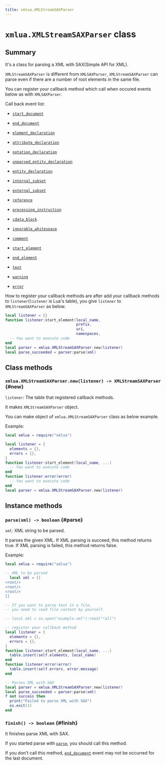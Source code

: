 ```yaml
---
title: xmlua.XMLStreamSAXParser
---
```


# `xmlua.XMLStreamSAXParser` class

## Summary

It's a class for parsing a XML with SAX(Simple API for XML).

`XMLStreamSAXParser` is different from `XMLSAXParser`, `XMLStreamSAXParser` can parse even if there are a number of root elements in the same file.

You can register your callback method which call when occured events below as with `XMLSAXParser`.

Call back event list:

  * [`start_document`][xml-sax-parser-start-document]

  * [`end_document`][xml-sax-parser-end-document]

  * [`element_declaration`][xml-sax-parser-element-declaration]

  * [`attribute_declaration`][xml-sax-parser-attribute-declaration]

  * [`notation_declaration`][xml-sax-parser-notation-declaration]

  * [`unparsed_entity_declaration`][xml-sax-parser-unparsed-entity-declaration]

  * [`entity_declaration`][xml-sax-parser-entity-declaration]

  * [`internal_subset`][xml-sax-parser-internal-subset]

  * [`external_subset`][xml-sax-parser-external-subset]

  * [`reference`][xml-sax-parser-reference]

  * [`processing_instruction`][xml-sax-parser-processing-instruction]

  * [`cdata_block`][xml-sax-parser-cdata-block]

  * [`ignorable_whitespace`][xml-sax-parser-ignorable-whitespace]

  * [`comment`][xml-sax-parser-comment]

  * [`start_element`][xml-sax-parser-start-element]

  * [`end_element`][xml-sax-parser-end-element]

  * [`text`][xml-sax-parser-text]

  * [`warning`][xml-sax-parser-warning]

  * [`error`][xml-sax-parser-error]

How to register your callback methods are after add your callback methods to `listener`(`listener` is Lua's table), you give `listener` to `XMLStreamSAXParser` as below.

```lua
local listener = {}
function listener:start_element(local_name,
                                prefix,
                                uri,
                                namespaces,
  -- You want to execute code
end
local parser = xmlua.XMLStreamSAXParser.new(listener)
local parse_succeeded = parser:parse(xml)
```

## Class methods

### `xmlua.XMLStreamSAXParser.new(listener) -> XMLStreamSAXParser` {#new}

`listener`: The table that registered callback methods.

It makes `XMLStreamSAXParser` object.

You can make object of `xmlua.XMLStreamSAXParser` class as below example.

Example:

```lua
local xmlua = require("xmlua")

local listener = {
  elements = {},
  errors = {},
}
function listener:start_element(local_name, ...)
  -- You want to execute code
end
function listener:error(error)
  -- You want to execute code
end
local parser = xmlua.XMLStreamSAXParser.new(listener)
```

## Instance methods

### `parse(xml) -> boolean` {#parse}

`xml`: XML string to be parsed.

It parses the given XML.
If XML parsing is succeed, this method returns true. If XML parsing is failed, this method returns false.

Example:

```lua
local xmlua = require("xmlua")

-- XML to be parsed
  local xml = [[
<root/>
<root/>
<root/>
]]

-- If you want to parse text in a file,
-- you need to read file content by yourself.

-- local xml = io.open("example.xml"):read("*all")

-- register your callback method
local listener = {
  elements = {},
  errors = {},
}
function listener:start_element(local_name, ...)
  table.insert(self.elements, local_name)
end
function listener:error(error)
  table.insert(self.errors, error.message)
end

-- Parses XML with SAX
local parser = xmlua.XMLStreamSAXParser.new(listener)
local parse_succeeded = parser:parse(xml)
f not success then
  print("Failed to parse XML with SAX")
  os.exit(1)
end
```

### `finish() -> boolean` {#finish}

It finishes parse XML with SAX.

If you started parse with [`parse`][parse], you should call this method.

If you don't call this method, [`end_document`][xml-sax-parser-end-document] event may not be occurred for the last document.

[xml-sax-parser-start-document]:xml-sax-parser.html#start-document
[xml-sax-parser-end-document]:xml-sax-parser.html#end-document
[xml-sax-parser-element-declaration]:xml-sax-parser.html#element-declaration
[xml-sax-parser-attribute-declaration]:xml-sax-parser.html#attribute-declaration
[xml-sax-parser-notation-declaration]:xml-sax-parser.html#notation-declaration
[xml-sax-parser-unparsed-entity-declaration]:xml-sax-parser.html#unparsed-entity-declaration
[xml-sax-parser-entity-declaration]:xml-sax-parser.html#entity-declaration
[xml-sax-parser-internal-subset]:xml-sax-parser.html#internal-subset
[xml-sax-parser-external-subset]:xml-sax-parser.html#external-subset
[xml-sax-parser-reference]:xml-sax-parser.html#reference
[xml-sax-parser-processing-instruction]:xml-sax-parser.html#processing-instruction
[xml-sax-parser-cdata-block]:xml-sax-parser.html#cdata-block
[xml-sax-parser-ignorable-whitespace]:xml-sax-parser.html#ignorable-whitespace
[xml-sax-parser-comment]:xml-sax-parser.html#comment
[xml-sax-parser-start-element]:xml-sax-parser.html#start-element
[xml-sax-parser-end-element]:xml-sax-parser.html#end-element
[xml-sax-parser-text]:xml-sax-parser.html#text
[xml-sax-parser-warning]:xml-sax-parser.html#warning
[xml-sax-parser-error]:xml-sax-parser.html#error

[parse]:#parse
